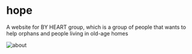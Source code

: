 # hope
A website for BY HEART group, which is a group of people that wants to help orphans and people living in old-age homes

![about](screenshot/about.png)
